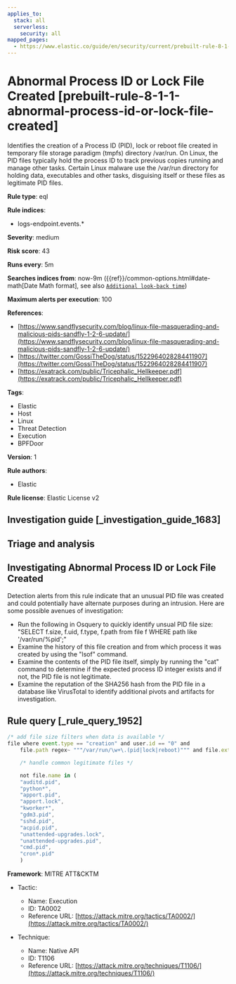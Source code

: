 ```yaml
---
applies_to:
  stack: all
  serverless:
    security: all
mapped_pages:
  - https://www.elastic.co/guide/en/security/current/prebuilt-rule-8-1-1-abnormal-process-id-or-lock-file-created.html
---
```


# Abnormal Process ID or Lock File Created [prebuilt-rule-8-1-1-abnormal-process-id-or-lock-file-created]

Identifies the creation of a Process ID (PID), lock or reboot file created in temporary file storage paradigm (tmpfs) directory /var/run. On Linux, the PID files typically hold the process ID to track previous copies running and manage other tasks. Certain Linux malware use the /var/run directory for holding data, executables and other tasks, disguising itself or these files as legitimate PID files.

**Rule type**: eql

**Rule indices**:

* logs-endpoint.events.*

**Severity**: medium

**Risk score**: 43

**Runs every**: 5m

**Searches indices from**: now-9m ({{ref}}/common-options.html#date-math[Date Math format], see also [`Additional look-back time`](docs-content://solutions/security/detect-and-alert/create-detection-rule.md#rule-schedule))

**Maximum alerts per execution**: 100

**References**:

* [https://www.sandflysecurity.com/blog/linux-file-masquerading-and-malicious-pids-sandfly-1-2-6-update/](https://www.sandflysecurity.com/blog/linux-file-masquerading-and-malicious-pids-sandfly-1-2-6-update/)
* [https://twitter.com/GossiTheDog/status/1522964028284411907](https://twitter.com/GossiTheDog/status/1522964028284411907)
* [https://exatrack.com/public/Tricephalic_Hellkeeper.pdf](https://exatrack.com/public/Tricephalic_Hellkeeper.pdf)

**Tags**:

* Elastic
* Host
* Linux
* Threat Detection
* Execution
* BPFDoor

**Version**: 1

**Rule authors**:

* Elastic

**Rule license**: Elastic License v2

## Investigation guide [_investigation_guide_1683]

## Triage and analysis

## Investigating Abnormal Process ID or Lock File Created
Detection alerts from this rule indicate that an unusual PID file was created and could potentially have alternate purposes during an intrusion.  Here are some possible avenues of investigation:
- Run the following in Osquery to quickly identify unsual PID file size: "SELECT f.size, f.uid, f.type, f.path from file f WHERE path like '/var/run/%pid';"
- Examine the history of this file creation and from which process it was created by using the "lsof" command.
- Examine the contents of the PID file itself, simply by running the "cat" command to determine if the expected process ID integer exists and if not, the PID file is not legitimate.
- Examine the reputation of the SHA256 hash from the PID file in a database like VirusTotal to identify additional pivots and artifacts for investigation.

## Rule query [_rule_query_1952]

```js
/* add file size filters when data is available */
file where event.type == "creation" and user.id == "0" and
    file.path regex~ """/var/run/\w+\.(pid|lock|reboot)""" and file.extension in ("pid","lock","reboot") and

    /* handle common legitimate files */

    not file.name in (
    "auditd.pid",
    "python*",
    "apport.pid",
    "apport.lock",
    "kworker*",
    "gdm3.pid",
    "sshd.pid",
    "acpid.pid",
    "unattended-upgrades.lock",
    "unattended-upgrades.pid",
    "cmd.pid",
    "cron*.pid"
    )
```

**Framework**: MITRE ATT&CKTM

* Tactic:

    * Name: Execution
    * ID: TA0002
    * Reference URL: [https://attack.mitre.org/tactics/TA0002/](https://attack.mitre.org/tactics/TA0002/)

* Technique:

    * Name: Native API
    * ID: T1106
    * Reference URL: [https://attack.mitre.org/techniques/T1106/](https://attack.mitre.org/techniques/T1106/)



